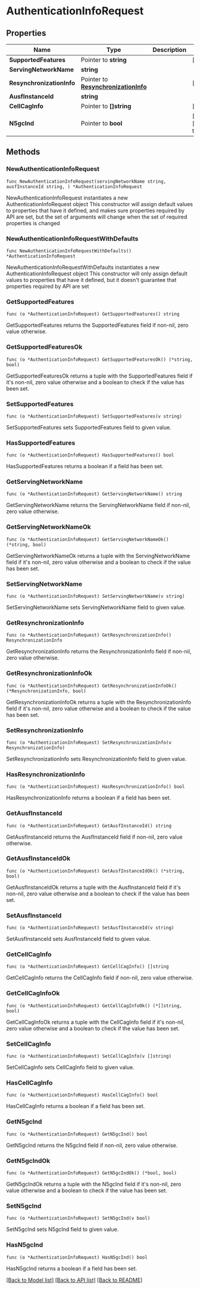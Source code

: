# AuthenticationInfoRequest

## Properties

Name | Type | Description | Notes
------------ | ------------- | ------------- | -------------
**SupportedFeatures** | Pointer to **string** |  | [optional] 
**ServingNetworkName** | **string** |  | 
**ResynchronizationInfo** | Pointer to [**ResynchronizationInfo**](ResynchronizationInfo.md) |  | [optional] 
**AusfInstanceId** | **string** |  | 
**CellCagInfo** | Pointer to **[]string** |  | [optional] 
**N5gcInd** | Pointer to **bool** |  | [optional] [default to false]

## Methods

### NewAuthenticationInfoRequest

`func NewAuthenticationInfoRequest(servingNetworkName string, ausfInstanceId string, ) *AuthenticationInfoRequest`

NewAuthenticationInfoRequest instantiates a new AuthenticationInfoRequest object
This constructor will assign default values to properties that have it defined,
and makes sure properties required by API are set, but the set of arguments
will change when the set of required properties is changed

### NewAuthenticationInfoRequestWithDefaults

`func NewAuthenticationInfoRequestWithDefaults() *AuthenticationInfoRequest`

NewAuthenticationInfoRequestWithDefaults instantiates a new AuthenticationInfoRequest object
This constructor will only assign default values to properties that have it defined,
but it doesn't guarantee that properties required by API are set

### GetSupportedFeatures

`func (o *AuthenticationInfoRequest) GetSupportedFeatures() string`

GetSupportedFeatures returns the SupportedFeatures field if non-nil, zero value otherwise.

### GetSupportedFeaturesOk

`func (o *AuthenticationInfoRequest) GetSupportedFeaturesOk() (*string, bool)`

GetSupportedFeaturesOk returns a tuple with the SupportedFeatures field if it's non-nil, zero value otherwise
and a boolean to check if the value has been set.

### SetSupportedFeatures

`func (o *AuthenticationInfoRequest) SetSupportedFeatures(v string)`

SetSupportedFeatures sets SupportedFeatures field to given value.

### HasSupportedFeatures

`func (o *AuthenticationInfoRequest) HasSupportedFeatures() bool`

HasSupportedFeatures returns a boolean if a field has been set.

### GetServingNetworkName

`func (o *AuthenticationInfoRequest) GetServingNetworkName() string`

GetServingNetworkName returns the ServingNetworkName field if non-nil, zero value otherwise.

### GetServingNetworkNameOk

`func (o *AuthenticationInfoRequest) GetServingNetworkNameOk() (*string, bool)`

GetServingNetworkNameOk returns a tuple with the ServingNetworkName field if it's non-nil, zero value otherwise
and a boolean to check if the value has been set.

### SetServingNetworkName

`func (o *AuthenticationInfoRequest) SetServingNetworkName(v string)`

SetServingNetworkName sets ServingNetworkName field to given value.


### GetResynchronizationInfo

`func (o *AuthenticationInfoRequest) GetResynchronizationInfo() ResynchronizationInfo`

GetResynchronizationInfo returns the ResynchronizationInfo field if non-nil, zero value otherwise.

### GetResynchronizationInfoOk

`func (o *AuthenticationInfoRequest) GetResynchronizationInfoOk() (*ResynchronizationInfo, bool)`

GetResynchronizationInfoOk returns a tuple with the ResynchronizationInfo field if it's non-nil, zero value otherwise
and a boolean to check if the value has been set.

### SetResynchronizationInfo

`func (o *AuthenticationInfoRequest) SetResynchronizationInfo(v ResynchronizationInfo)`

SetResynchronizationInfo sets ResynchronizationInfo field to given value.

### HasResynchronizationInfo

`func (o *AuthenticationInfoRequest) HasResynchronizationInfo() bool`

HasResynchronizationInfo returns a boolean if a field has been set.

### GetAusfInstanceId

`func (o *AuthenticationInfoRequest) GetAusfInstanceId() string`

GetAusfInstanceId returns the AusfInstanceId field if non-nil, zero value otherwise.

### GetAusfInstanceIdOk

`func (o *AuthenticationInfoRequest) GetAusfInstanceIdOk() (*string, bool)`

GetAusfInstanceIdOk returns a tuple with the AusfInstanceId field if it's non-nil, zero value otherwise
and a boolean to check if the value has been set.

### SetAusfInstanceId

`func (o *AuthenticationInfoRequest) SetAusfInstanceId(v string)`

SetAusfInstanceId sets AusfInstanceId field to given value.


### GetCellCagInfo

`func (o *AuthenticationInfoRequest) GetCellCagInfo() []string`

GetCellCagInfo returns the CellCagInfo field if non-nil, zero value otherwise.

### GetCellCagInfoOk

`func (o *AuthenticationInfoRequest) GetCellCagInfoOk() (*[]string, bool)`

GetCellCagInfoOk returns a tuple with the CellCagInfo field if it's non-nil, zero value otherwise
and a boolean to check if the value has been set.

### SetCellCagInfo

`func (o *AuthenticationInfoRequest) SetCellCagInfo(v []string)`

SetCellCagInfo sets CellCagInfo field to given value.

### HasCellCagInfo

`func (o *AuthenticationInfoRequest) HasCellCagInfo() bool`

HasCellCagInfo returns a boolean if a field has been set.

### GetN5gcInd

`func (o *AuthenticationInfoRequest) GetN5gcInd() bool`

GetN5gcInd returns the N5gcInd field if non-nil, zero value otherwise.

### GetN5gcIndOk

`func (o *AuthenticationInfoRequest) GetN5gcIndOk() (*bool, bool)`

GetN5gcIndOk returns a tuple with the N5gcInd field if it's non-nil, zero value otherwise
and a boolean to check if the value has been set.

### SetN5gcInd

`func (o *AuthenticationInfoRequest) SetN5gcInd(v bool)`

SetN5gcInd sets N5gcInd field to given value.

### HasN5gcInd

`func (o *AuthenticationInfoRequest) HasN5gcInd() bool`

HasN5gcInd returns a boolean if a field has been set.


[[Back to Model list]](../README.md#documentation-for-models) [[Back to API list]](../README.md#documentation-for-api-endpoints) [[Back to README]](../README.md)


